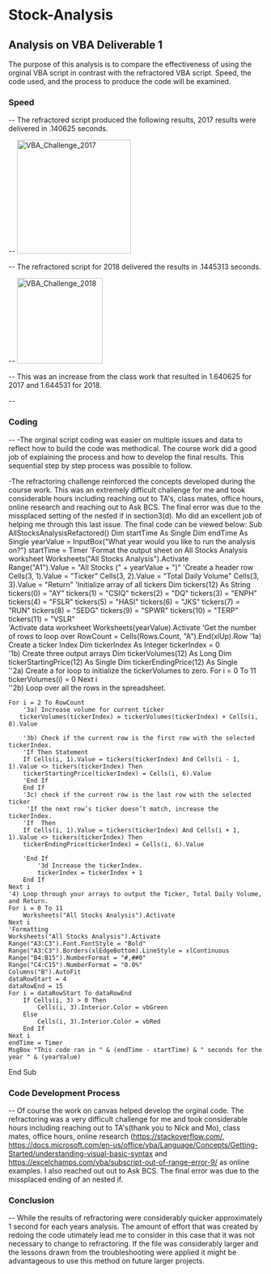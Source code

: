 # Stock-Analysis
## Analysis on VBA Deliverable 1
  The purpose of this analysis is to compare the effectiveness of using the orginal VBA script in contrast with the refractored VBA script.
  Speed, the code used, and the process to produce the code will be examined. 
### Speed 
--
The refractored script produced the following results, 2017 results were delivered in .140625 seconds.

  --
  <img width="225" alt="VBA_Challenge_2017" src="https://user-images.githubusercontent.com/90878901/136670336-599c876c-157c-4381-890a-2773613f8a70.png">

  --
  The refractored script for 2018 delivered the results in .1445313 seconds. 
  
  --
<img width="169" alt="VBA_Challenge_2018" src="https://user-images.githubusercontent.com/90878901/136670354-e3cd4085-175c-4352-bc79-12ce044ba51a.png">

  --
  This was an increase from the class work that resulted in 1.640625 for 2017 and 1.644531 for 2018.
  
--
### Coding
--
-The orginal script coding was easier on multiple issues and data to reflect how to build the code was methodical. The course work did a good job of explaining the process and how to develop the final results. This sequential step by step process was possible to follow.

-The refractoring challenge reinforced the concepts developed during the course work. This was an extremely difficult challenge for me and took considerable hours including reaching out to TA's, class mates, office hours, online research and reaching out to Ask BCS. The final error was due to the missplaced setting of the nested if in section3(d). Mo did an excellent job of helping me through this last issue. 
The final code can be viewed below:
Sub AllStocksAnalysisRefactored()
    Dim startTime As Single
    Dim endTime  As Single
    yearValue = InputBox("What year would you like to run the analysis on?")
    startTime = Timer
    'Format the output sheet on All Stocks Analysis worksheet
    Worksheets("All Stocks Analysis").Activate  
    Range("A1").Value = "All Stocks (" + yearValue + ")"
    'Create a header row
    Cells(3, 1).Value = "Ticker"
    Cells(3, 2).Value = "Total Daily Volume"
    Cells(3, 3).Value = "Return"
    'Initialize array of all tickers
    Dim tickers(12) As String  
    tickers(0) = "AY"
    tickers(1) = "CSIQ"
    tickers(2) = "DQ"
    tickers(3) = "ENPH"
    tickers(4) = "FSLR"
    tickers(5) = "HASI"
    tickers(6) = "JKS"
    tickers(7) = "RUN"
    tickers(8) = "SEDG"
    tickers(9) = "SPWR"
    tickers(10) = "TERP"
    tickers(11) = "VSLR"  
    'Activate data worksheet
    Worksheets(yearValue).Activate 
    'Get the number of rows to loop over
    RowCount = Cells(Rows.Count, "A").End(xlUp).Row
    '1a) Create a ticker Index
    Dim tickerIndex As Integer
    tickerIndex = 0  
    '1b) Create three output arrays
    Dim tickerVolumes(12) As Long
    Dim tickerStartingPrice(12) As Single
    Dim tickerEndingPrice(12) As Single    
    ''2a) Create a for loop to initialize the tickerVolumes to zero.
    For i = 0 To 11
        tickerVolumes(i) = 0
    Next i      
    ''2b) Loop over all the rows in the spreadsheet.
  
    For i = 2 To RowCount
        '3a) Increase volume for current ticker
       tickerVolumes(tickerIndex) = tickerVolumes(tickerIndex) + Cells(i, 8).Value
      
        '3b) Check if the current row is the first row with the selected tickerIndex.
        'If Then Statement
        If Cells(i, 1).Value = tickers(tickerIndex) And Cells(i - 1, 1).Value <> tickers(tickerIndex) Then
        tickerStartingPrice(tickerIndex) = Cells(i, 6).Value             
        'End If
        End If      
        '3c) check if the current row is the last row with the selected ticker
         'If the next row’s ticker doesn’t match, increase the tickerIndex.
        'If  Then
        If Cells(i, 1).Value = tickers(tickerIndex) And Cells(i + 1, 1).Value <> tickers(tickerIndex) Then
        tickerEndingPrice(tickerIndex) = Cells(i, 6).Value
           
        'End If           
            '3d Increase the tickerIndex.
            tickerIndex = tickerIndex + 1     
        End If 
    Next i   
    '4) Loop through your arrays to output the Ticker, Total Daily Volume, and Return.
    For i = 0 To 11   
        Worksheets("All Stocks Analysis").Activate        
    Next i    
    'Formatting
    Worksheets("All Stocks Analysis").Activate
    Range("A3:C3").Font.FontStyle = "Bold"
    Range("A3:C3").Borders(xlEdgeBottom).LineStyle = xlContinuous
    Range("B4:B15").NumberFormat = "#,##0"
    Range("C4:C15").NumberFormat = "0.0%"
    Columns("B").AutoFit
    dataRowStart = 4
    dataRowEnd = 15
    For i = dataRowStart To dataRowEnd
        If Cells(i, 3) > 0 Then   
            Cells(i, 3).Interior.Color = vbGreen      
        Else
            Cells(i, 3).Interior.Color = vbRed
        End If
    Next i
    endTime = Timer
    MsgBox "This code ran in " & (endTime - startTime) & " seconds for the year " & (yearValue)
End Sub

 ### Code Development Process
 --
 Of course the work on canvas helped develop the orginal code. The refractoring was a very difficult challenge for me and took considerable hours including reaching out to TA's(thank you to Nick and Mo), class mates, office hours, online research (https://stackoverflow.com/, https://docs.microsoft.com/en-us/office/vba/Language/Concepts/Getting-Started/understanding-visual-basic-syntax and https://excelchamps.com/vba/subscript-out-of-range-error-9/ as online examples. I also reached out out to Ask BCS. The final error was due to the missplaced ending of an nested if. 
### Conclusion
--
While the results of refractoring were considerably quicker approximately 1 second for each years analysis. The amount of effort that was created by redoing the code utimately lead me to consider in this case that it was not necessary to change to refractoring. If the file was considerably larger and the lessons drawn from the troubleshooting were applied it might be advantageous to use this method on future larger projects. 
     
